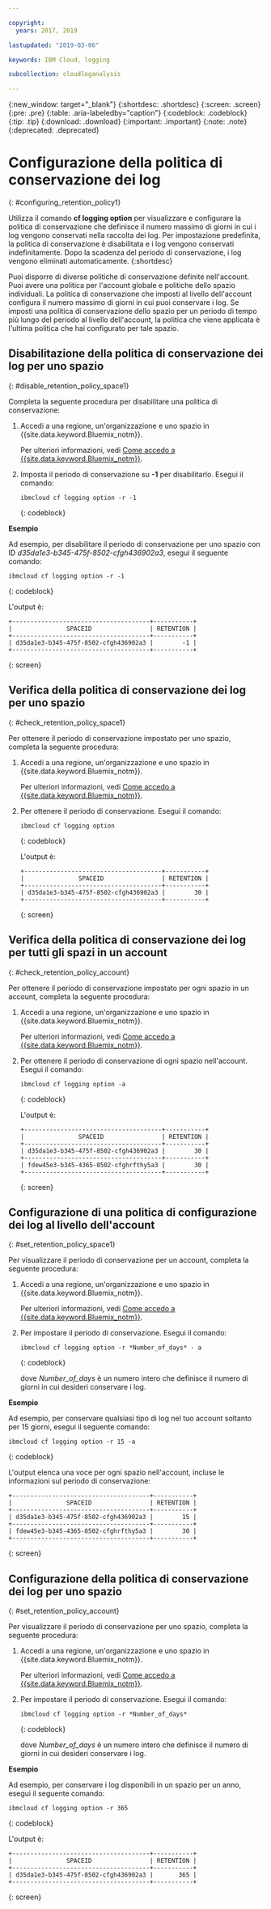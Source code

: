 ```yaml
---

copyright:
  years: 2017, 2019

lastupdated: "2019-03-06"

keywords: IBM Cloud, logging

subcollection: cloudloganalysis

---
```


{:new_window: target="_blank"}
{:shortdesc: .shortdesc}
{:screen: .screen}
{:pre: .pre}
{:table: .aria-labeledby="caption"}
{:codeblock: .codeblock}
{:tip: .tip}
{:download: .download}
{:important: .important}
{:note: .note}
{:deprecated: .deprecated}

# Configurazione della politica di conservazione dei log
{: #configuring_retention_policy1}

Utilizza il comando **cf logging option** per visualizzare e configurare la politica di conservazione che definisce il numero massimo di giorni in cui i log vengono conservati nella raccolta dei log. Per impostazione predefinita, la politica di conservazione è disabilitata e i log vengono conservati indefinitamente. Dopo la scadenza del periodo di conservazione, i log vengono eliminati automaticamente. 
{:shortdesc}

Puoi disporre di diverse politiche di conservazione definite nell'account. Puoi avere una politica per l'account globale e politiche dello spazio individuali. La politica di conservazione che imposti al livello dell'account configura il numero massimo di giorni in cui puoi conservare i log. Se imposti una politica di conservazione dello spazio per un periodo di tempo più lungo del periodo al livello dell'account, la politica che viene applicata è l'ultima politica che hai configurato per tale spazio. 


## Disabilitazione della politica di conservazione dei log per uno spazio
{: #disable_retention_policy_space1}

Completa la seguente procedura per disabilitare una politica di conservazione:

1. Accedi a una regione, un'organizzazione e uno spazio in {{site.data.keyword.Bluemix_notm}}. 

    Per ulteriori informazioni, vedi [Come accedo a {{site.data.keyword.Bluemix_notm}}](/docs/services/CloudLogAnalysis/qa?topic=cloudloganalysis-cli_qa#login).
    
2. Imposta il periodo di conservazione su **-1** per disabilitarlo. Esegui il comando:

    ```
    ibmcloud cf logging option -r -1
    ```
    {: codeblock}
    
**Esempio**
    
Ad esempio, per disabilitare il periodo di conservazione per uno spazio con ID *d35da1e3-b345-475f-8502-cfgh436902a3*, esegui il seguente comando:

```
ibmcloud cf logging option -r -1
```
{: codeblock}

L'output è:

```
+--------------------------------------+-----------+
|               SPACEID                | RETENTION |
+--------------------------------------+-----------+
| d35da1e3-b345-475f-8502-cfgh436902a3 |        -1 |
+--------------------------------------+-----------+
```
{: screen} 



## Verifica della politica di conservazione dei log per uno spazio
{: #check_retention_policy_space1}

Per ottenere il periodo di conservazione impostato per uno spazio, completa la seguente procedura:

1. Accedi a una regione, un'organizzazione e uno spazio in {{site.data.keyword.Bluemix_notm}}. 

    Per ulteriori informazioni, vedi [Come accedo a {{site.data.keyword.Bluemix_notm}}](/docs/services/CloudLogAnalysis/qa?topic=cloudloganalysis-cli_qa#login).
    
2. Per ottenere il periodo di conservazione. Esegui il comando:

    ```
    ibmcloud cf logging option
    ```
    {: codeblock}

    L'output è:

    ```
    +--------------------------------------+-----------+
    |               SPACEID                | RETENTION |
    +--------------------------------------+-----------+
    | d35da1e3-b345-475f-8502-cfgh436902a3 |        30 |
    +--------------------------------------+-----------+
    ```
    {: screen}
    

## Verifica della politica di conservazione dei log per tutti gli spazi in un account
{: #check_retention_policy_account}

Per ottenere il periodo di conservazione impostato per ogni spazio in un account, completa la seguente procedura:

1. Accedi a una regione, un'organizzazione e uno spazio in {{site.data.keyword.Bluemix_notm}}. 

    Per ulteriori informazioni, vedi [Come accedo a {{site.data.keyword.Bluemix_notm}}](/docs/services/CloudLogAnalysis/qa?topic=cloudloganalysis-cli_qa#login).
    
2. Per ottenere il periodo di conservazione di ogni spazio nell'account. Esegui il comando:

    ```
    ibmcloud cf logging option -a
    ```
    {: codeblock}

    L'output è:

    ```
    +--------------------------------------+-----------+
    |               SPACEID                | RETENTION |
    +--------------------------------------+-----------+
    | d35da1e3-b345-475f-8502-cfgh436902a3 |        30 |
    +--------------------------------------+-----------+
    | fdew45e3-b345-4365-8502-cfghrfthy5a3 |        30 |
    +--------------------------------------+-----------+
    ```
    {: screen}
    

## Configurazione di una politica di configurazione dei log al livello dell'account
{: #set_retention_policy_space1}

Per visualizzare il periodo di conservazione per un account, completa la seguente procedura:

1. Accedi a una regione, un'organizzazione e uno spazio in {{site.data.keyword.Bluemix_notm}}. 

    Per ulteriori informazioni, vedi [Come accedo a {{site.data.keyword.Bluemix_notm}}](/docs/services/CloudLogAnalysis/qa?topic=cloudloganalysis-cli_qa#login).
    
2. Per impostare il periodo di conservazione. Esegui il comando:

    ```
    ibmcloud cf logging option -r *Number_of_days* - a
    ```
    {: codeblock}
    
    dove *Number_of_days* è un numero intero che definisce il numero di giorni in cui desideri conservare i log. 
    
    
**Esempio**
    
Ad esempio, per conservare qualsiasi tipo di log nel tuo account soltanto per 15 giorni, esegui il seguente comando:

```
ibmcloud cf logging option -r 15 -a
```
{: codeblock}

L'output elenca una voce per ogni spazio nell'account, incluse le informazioni sul periodo di conservazione:

```
+--------------------------------------+-----------+
|               SPACEID                | RETENTION |
+--------------------------------------+-----------+
| d35da1e3-b345-475f-8502-cfgh436902a3 |        15 |
+--------------------------------------+-----------+
| fdew45e3-b345-4365-8502-cfghrfthy5a3 |        30 |
+--------------------------------------+-----------+
```
{: screen}

## Configurazione della politica di conservazione dei log per uno spazio
{: #set_retention_policy_account}

Per visualizzare il periodo di conservazione per uno spazio, completa la seguente procedura:

1. Accedi a una regione, un'organizzazione e uno spazio in {{site.data.keyword.Bluemix_notm}}. 

    Per ulteriori informazioni, vedi [Come accedo a {{site.data.keyword.Bluemix_notm}}](/docs/services/CloudLogAnalysis/qa?topic=cloudloganalysis-cli_qa#login).
    
2. Per impostare il periodo di conservazione. Esegui il comando:

    ```
    ibmcloud cf logging option -r *Number_of_days*
    ```
    {: codeblock}
    
    dove *Number_of_days* è un numero intero che definisce il numero di giorni in cui desideri conservare i log.
    
    
**Esempio**
    
Ad esempio, per conservare i log disponibili in un spazio per un anno, esegui il seguente comando:

```
ibmcloud cf logging option -r 365
```
{: codeblock}

L'output è:

```
+--------------------------------------+-----------+
|               SPACEID                | RETENTION |
+--------------------------------------+-----------+
| d35da1e3-b345-475f-8502-cfgh436902a3 |       365 |
+--------------------------------------+-----------+
```
{: screen}


